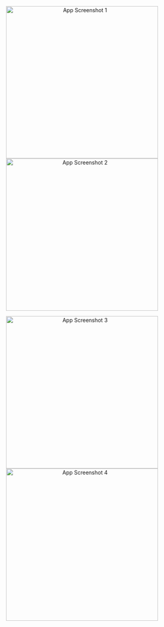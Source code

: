 <p align="center">
  <img src="screenshots/Screenshot 2025-09-14 091539.png" width="400" alt="App Screenshot 1">
  <img src="screenshots/Screenshot 2025-09-14 091612.png" width="400" alt="App Screenshot 2">
</p>

<p align="center">
  <img src="screenshots/Screenshot 2025-09-14 091649.png" width="400" alt="App Screenshot 3">
  <img src="screenshots/Screenshot 2025-09-14 091709.png" width="400" alt="App Screenshot 4">
</p>
